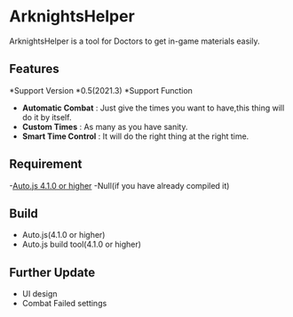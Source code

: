 # ArknightsHelper

ArknightsHelper is a tool for Doctors to get in-game materials easily.

## Features
*Support Version
 *0.5(2021.3)
*Support Function
 * **Automatic Combat** : Just give the times you want to have,this thing will do it by itself.
 * **Custom Times** : As many as you have sanity.
 * **Smart Time Control** : It will do the right thing at the right time.

## Requirement
 -[Auto.js 4.1.0 or higher](https://github.com/hyb1996/Auto.js)
 -Null(if you have already compiled it)

## Build
 * Auto.js(4.1.0 or higher)
 * Auto.js build tool(4.1.0 or higher)

## Further Update
 * UI design
 * Combat Failed settings
